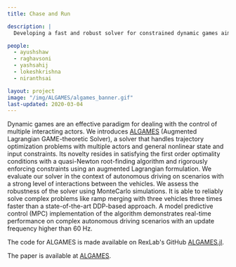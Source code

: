 ```yaml
---
title: Chase and Run

description: |
  Developing a fast and robust solver for constrained dynamic games aimed at identifying Nash equilibrium strategies.

people:
  - ayushshaw
  - raghavsoni
  - yashsahij
  - lokeshkrishna
  - niranthsai

layout: project
image: "/img/ALGAMES/algames_banner.gif"
last-updated: 2020-03-04
---
```


Dynamic games are an effective paradigm for dealing with the control of multiple interacting actors. We introduces [ALGAMES](https://github.com/RoboticExplorationLab/ALGAMES.jl.git) (Augmented Lagrangian GAME-theoretic Solver), a solver that handles trajectory optimization problems with multiple actors and general nonlinear state and input constraints. Its novelty resides in satisfying the first order optimality conditions with a quasi-Newton root-finding algorithm and rigorously enforcing constraints using an augmented Lagrangian formulation. We evaluate our solver in the context of autonomous driving on scenarios with a strong level of interactions between the vehicles. We assess the robustness of the solver using MonteCarlo simulations. It is able to reliably solve complex problems like ramp merging with three vehicles three times faster than a state-of-the-art DDP-based approach. A model predictive control (MPC) implementation of the algorithm demonstrates real-time performance on complex autonomous driving scenarios with an update frequency higher than 60 Hz.



<!-- The main results obtained demonstrating ALGAMES performance are presented in this short video.
[![ALGAMES](/img/algames_video.png)](https://www.youtube.com/watch?v=ZvaVNvw5fYw "ALGAMES") -->

The code for ALGAMES is made available on RexLab's GitHub [ALGAMES.jl](https://github.com/RoboticExplorationLab/ALGAMES.jl.git).

The paper is available at [ALGAMES](https://roboticexplorationlab.org/papers/ALGAMES.pdf).

<!-- ![Nash equilibrium strategies obtained with ALGAMES on a ramp merging scenario.](/img/ramp_merging.gif) -->

<!-- ![Nash equilibrium strategies obtained with ALGAMES on a lane changing scenario.](/img/lane_changing.gif) -->

<!-- ![Nash equilibrium strategies obtained with ALGAMES for an overtaking maneuver.](/img/ALGAMES/overtaking_landscape.gif) -->
